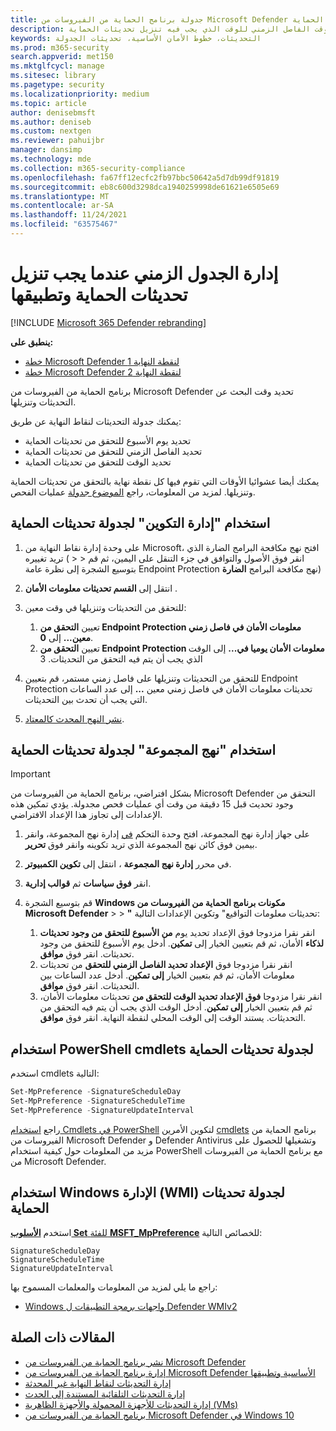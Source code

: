 ```yaml
---
title: جدولة برنامج الحماية من الفيروسات من Microsoft Defender تحديثات الحماية
description: جدولة اليوم والوقت والوقت الفاصل الزمني للوقت الذي يجب فيه تنزيل تحديثات الحماية
keywords: التحديثات، خطوط الأمان الأساسية، تحديثات الجدولة
ms.prod: m365-security
search.appverid: met150
ms.mktglfcycl: manage
ms.sitesec: library
ms.pagetype: security
ms.localizationpriority: medium
ms.topic: article
author: denisebmsft
ms.author: deniseb
ms.custom: nextgen
ms.reviewer: pahuijbr
manager: dansimp
ms.technology: mde
ms.collection: m365-security-compliance
ms.openlocfilehash: fa67ff12ecfc2fb97bbc50642a5d7db99df91819
ms.sourcegitcommit: eb8c600d3298dca1940259998de61621e6505e69
ms.translationtype: MT
ms.contentlocale: ar-SA
ms.lasthandoff: 11/24/2021
ms.locfileid: "63575467"
---
```

# <a name="manage-the-schedule-for-when-protection-updates-should-be-downloaded-and-applied"></a>إدارة الجدول الزمني عندما يجب تنزيل تحديثات الحماية وتطبيقها

[!INCLUDE [Microsoft 365 Defender rebranding](../../includes/microsoft-defender.md)]


**ينطبق على:**
- [خطة Microsoft Defender لنقطة النهاية 1](https://go.microsoft.com/fwlink/p/?linkid=2154037)
- [خطة Microsoft Defender لنقطة النهاية 2](https://go.microsoft.com/fwlink/p/?linkid=2154037)

برنامج الحماية من الفيروسات من Microsoft Defender تحديد وقت البحث عن التحديثات وتنزيلها.

يمكنك جدولة التحديثات لنقاط النهاية عن طريق:

- تحديد يوم الأسبوع للتحقق من تحديثات الحماية
- تحديد الفاصل الزمني للتحقق من تحديثات الحماية
- تحديد الوقت للتحقق من تحديثات الحماية

يمكنك أيضا عشوائيا الأوقات التي تقوم فيها كل نقطة نهاية بالتحقق من تحديثات الحماية وتنزيلها. لمزيد من المعلومات، راجع [الموضوع جدولة](scheduled-catch-up-scans-microsoft-defender-antivirus.md) عمليات الفحص.

## <a name="use-configuration-manager-to-schedule-protection-updates"></a>استخدام "إدارة التكوين" لجدولة تحديثات الحماية

1. على وحدة إدارة نقاط النهاية من Microsoft، افتح نهج مكافحة البرامج الضارة الذي تريد تغييره ( \>  \> انقر فوق الأصول والتوافق في  جزء التنقل على اليمين، ثم قم بتوسيع الشجرة إلى نظرة عامة Endpoint Protection نهج مكافحة البرامج **الضارة**)

2. انتقل إلى **القسم تحديثات معلومات الأمان** .

3. للتحقق من التحديثات وتنزيلها في وقت معين:
      1. تعيين **التحقق من Endpoint Protection معلومات الأمان في فاصل زمني معين...** إلى **0**.
      2. تعيين **التحقق من Endpoint Protection معلومات الأمان يوميا في...** إلى الوقت الذي يجب أن يتم فيه التحقق من التحديثات.
      3
4. للتحقق من التحديثات وتنزيلها على فاصل زمني مستمر، قم بتعيين Endpoint Protection تحديثات معلومات الأمان في فاصل زمني معين **...** إلى عدد الساعات التي يجب أن تحدث بين التحديثات.

5. [نشر النهج المحدث كالمعتاد](/sccm/protect/deploy-use/endpoint-antimalware-policies#deploy-an-antimalware-policy-to-client-computers).

## <a name="use-group-policy-to-schedule-protection-updates"></a>استخدام "نهج المجموعة" لجدولة تحديثات الحماية

> [!IMPORTANT]
> بشكل افتراضي، برنامج الحماية من الفيروسات من Microsoft Defender التحقق من وجود تحديث قبل 15 دقيقة من وقت أي عمليات فحص مجدولة. يؤدي تمكين هذه الإعدادات إلى تجاوز هذا الإعداد الافتراضي.

1. على جهاز إدارة نهج المجموعة، افتح وحدة التحكم [في](/previous-versions/windows/it-pro/windows-server-2008-R2-and-2008/cc731212(v=ws.11)) إدارة نهج المجموعة، وانقر بيمين فوق كائن نهج المجموعة الذي تريد تكوينه وانقر فوق **تحرير**.

2. في محرر **إدارة نهج المجموعة** ، انتقل إلى **تكوين الكمبيوتر**.

3. انقر **فوق سياسات** ثم **قوالب إدارية**.

4. قم بتوسيع الشجرة **Windows مكونات برنامج الحماية من الفيروسات من Microsoft Defender** \>  \> **"** تحديثات معلومات التواقيع" وتكوين الإعدادات التالية:

    1. انقر نقرا مزدوجا فوق الإعداد تحديد يوم **من الأسبوع للتحقق من وجود تحديثات لذكاء** الأمان، ثم قم بتعيين الخيار إلى **تمكين**. أدخل يوم الأسبوع للتحقق من وجود تحديثات. انقر فوق **موافق**.
    2. انقر نقرا مزدوجا فوق **الإعداد تحديد الفاصل الزمني للتحقق** من تحديثات معلومات الأمان، ثم قم بتعيين الخيار **إلى تمكين**. أدخل عدد الساعات بين التحديثات. انقر فوق **موافق**.
    3. انقر نقرا مزدوجا **فوق الإعداد تحديد الوقت للتحقق من** تحديثات معلومات الأمان، ثم قم بتعيين الخيار **إلى تمكين**. أدخل الوقت الذي يجب أن يتم فيه التحقق من التحديثات. يستند الوقت إلى الوقت المحلي لنقطة النهاية. انقر فوق **موافق**.

## <a name="use-powershell-cmdlets-to-schedule-protection-updates"></a>استخدام PowerShell cmdlets لجدولة تحديثات الحماية

استخدم cmdlets التالية:

```PowerShell
Set-MpPreference -SignatureScheduleDay
Set-MpPreference -SignatureScheduleTime
Set-MpPreference -SignatureUpdateInterval
```

راجع [استخدام Cmdlets في PowerShell](use-powershell-cmdlets-microsoft-defender-antivirus.md) لتكوين الأمرين [cmdlets](/powershell/module/defender/) برنامج الحماية من الفيروسات من Microsoft Defender و Defender Antivirus وتشغيلها للحصول على مزيد من المعلومات حول كيفية استخدام PowerShell مع برنامج الحماية من الفيروسات من Microsoft Defender.

## <a name="use-windows-management-instruction-wmi-to-schedule-protection-updates"></a>استخدام Windows الإدارة (WMI) لجدولة تحديثات الحماية

استخدم [**الأسلوب Set** للفئة **MSFT_MpPreference**](/previous-versions/windows/desktop/legacy/dn455323(v=vs.85)) للخصائص التالية:

```WMI
SignatureScheduleDay
SignatureScheduleTime
SignatureUpdateInterval
```

راجع ما يلي لمزيد من المعلومات والمعلمات المسموح بها:

- [Windows واجهات برمجة التطبيقات ل Defender WMIv2](/previous-versions/windows/desktop/defender/windows-defender-wmiv2-apis-portal)

## <a name="related-articles"></a>المقالات ذات الصلة

- [نشر برنامج الحماية من الفيروسات من Microsoft Defender](deploy-manage-report-microsoft-defender-antivirus.md)
- [إدارة برنامج الحماية من الفيروسات من Microsoft Defender الأساسية وتطبيقها](manage-updates-baselines-microsoft-defender-antivirus.md)
- [إدارة التحديثات لنقاط النهاية غير المحدثة](manage-outdated-endpoints-microsoft-defender-antivirus.md)
- [إدارة التحديثات التلقائية المستندة إلى الحدث](manage-event-based-updates-microsoft-defender-antivirus.md)
- [إدارة التحديثات للأجهزة المحمولة والأجهزة الظاهرية (VMs)](manage-updates-mobile-devices-vms-microsoft-defender-antivirus.md)
- [برنامج الحماية من الفيروسات من Microsoft Defender في Windows 10](microsoft-defender-antivirus-in-windows-10.md)
